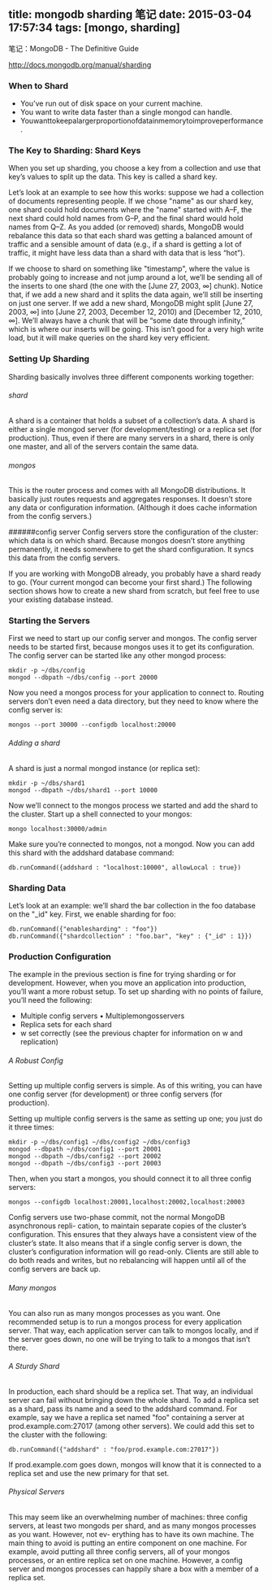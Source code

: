 title: mongodb sharding 笔记
date: 2015-03-04 17:57:34
tags: [mongo, sharding]
---



笔记：MongoDB - The Definitive Guide

<http://docs.mongodb.org/manual/sharding>

### When to Shard

* You’ve run out of disk space on your current machine.
* You want to write data faster than a single mongod can handle.
* Youwanttokeepalargerproportionofdatainmemorytoimproveperformance.

<!--more-->

### The Key to Sharding: Shard Keys

When you set up sharding, you choose a key from a collection and use that key’s values to split up the data. This key is called a shard key.

Let’s look at an example to see how this works: suppose we had a collection of documents representing people. If we chose "name" as our shard key, one shard could hold documents where the "name" started with A–F, the next shard could hold names from G–P, and the final shard would hold names from Q–Z. As you added (or removed) shards, MongoDB would rebalance this data so that each shard was getting a balanced amount of traffic and a sensible amount of data (e.g., if a shard is getting a lot of traffic, it might have less data than a shard with data that is less “hot”).

If we choose to shard on something like "timestamp", where the value is probably going to increase and not jump around a lot, we’ll be sending all of the inserts to one shard (the one with the [June 27, 2003, ∞] chunk). Notice that, if we add a new shard and it splits the data again, we’ll still be inserting on just one server. If we add a new shard, MongoDB might split [June 27, 2003, ∞] into [June 27, 2003, December 12, 2010) and [December 12, 2010, ∞]. We’ll always have a chunk that will be “some date through infinity,” which is where our inserts will be going. This isn’t good for a very high write load, but it will make queries on the shard key very efficient.


### Setting Up Sharding

Sharding basically involves three different components working together:

###### shard
A shard is a container that holds a subset of a collection’s data. A shard is either a single mongod server (for development/testing) or a replica set (for production). Thus, even if there are many servers in a shard, there is only one master, and all of the servers contain the same data.

###### mongos
This is the router process and comes with all MongoDB distributions. It basically just routes requests and aggregates responses. It doesn’t store any data or configuration information. (Although it does cache information from the config servers.)

######config server
Config servers store the configuration of the cluster: which data is on which shard. Because mongos doesn’t store anything permanently, it needs somewhere to get the shard configuration. It syncs this data from the config servers.

If you are working with MongoDB already, you probably have a shard ready to go. (Your current mongod can become your first shard.) The following section shows how to create a new shard from scratch, but feel free to use your existing database instead.

### Starting the Servers
First we need to start up our config server and mongos. The config server needs to be started first, because mongos uses it to get its configuration. The config server can be started like any other mongod process:

```
mkdir -p ~/dbs/config
mongod --dbpath ~/dbs/config --port 20000
```
Now you need a mongos process for your application to connect to. Routing servers don’t even need a data directory, but they need to know where the config server is:

```
mongos --port 30000 --configdb localhost:20000
```

###### Adding a shard

A shard is just a normal mongod instance (or replica set):
```
mkdir -p ~/dbs/shard1
mongod --dbpath ~/dbs/shard1 --port 10000
```

Now we’ll connect to the mongos process we started and add the shard to the cluster.
Start up a shell connected to your mongos:

```
mongo localhost:30000/admin
```

Make sure you’re connected to mongos, not a mongod. Now you can add this shard with
the addshard database command:

```
db.runCommand({addshard : "localhost:10000", allowLocal : true})
```


### Sharding Data

Let’s look at an example: we’ll shard the bar collection in the foo database on the "_id" key. First, we enable sharding for foo:


```
db.runCommand({"enablesharding" : "foo"})
db.runCommand({"shardcollection" : "foo.bar", "key" : {"_id" : 1}})
```


### Production Configuration

The example in the previous section is fine for trying sharding or for development. However, when you move an application into production, you’ll want a more robust setup. To set up sharding with no points of failure, you’ll need the following:

* Multiple config servers • Multiplemongosservers
* Replica sets for each shard
* w set correctly (see the previous chapter for information on w and replication)

###### A Robust Config

Setting up multiple config servers is simple. As of this writing, you can have one config server (for development) or three config servers (for production).

Setting up multiple config servers is the same as setting up one; you just do it three times:

```
mkdir -p ~/dbs/config1 ~/dbs/config2 ~/dbs/config3
mongod --dbpath ~/dbs/config1 --port 20001
mongod --dbpath ~/dbs/config2 --port 20002
mongod --dbpath ~/dbs/config3 --port 20003
```

Then, when you start a mongos, you should connect it to all three config servers:
```
mongos --configdb localhost:20001,localhost:20002,localhost:20003
```

Config servers use two-phase commit, not the normal MongoDB asynchronous repli- cation, to maintain separate copies of the cluster’s configuration. This ensures that they always have a consistent view of the cluster’s state. It also means that if a single config server is down, the cluster’s configuration information will go read-only. Clients are still able to do both reads and writes, but no rebalancing will happen until all of the config servers are back up.


###### Many mongos

You can also run as many mongos processes as you want. One recommended setup is to run a mongos process for every application server. That way, each application server can talk to mongos locally, and if the server goes down, no one will be trying to talk to a mongos that isn’t there.

###### A Sturdy Shard
In production, each shard should be a replica set. That way, an individual server can fail without bringing down the whole shard. To add a replica set as a shard, pass its name and a seed to the addshard command.
For example, say we have a replica set named "foo" containing a server at prod.example.com:27017 (among other servers). We could add this set to the cluster with the following:
```
db.runCommand({"addshard" : "foo/prod.example.com:27017"})
```
If prod.example.com goes down, mongos will know that it is connected to a replica set
and use the new primary for that set.

###### Physical Servers
This may seem like an overwhelming number of machines: three config servers, at least two mongods per shard, and as many mongos processes as you want. However, not ev- erything has to have its own machine. The main thing to avoid is putting an entire component on one machine. For example, avoid putting all three config servers, all of your mongos processes, or an entire replica set on one machine. However, a config server and mongos processes can happily share a box with a member of a replica set.
